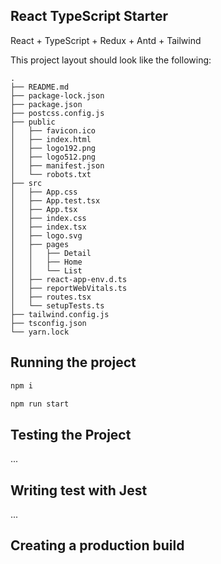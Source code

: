 ## React TypeScript Starter

React + TypeScript + Redux + Antd + Tailwind

This project layout should look like the following:

```
.
├── README.md
├── package-lock.json
├── package.json
├── postcss.config.js
├── public
│   ├── favicon.ico
│   ├── index.html
│   ├── logo192.png
│   ├── logo512.png
│   ├── manifest.json
│   └── robots.txt
├── src
│   ├── App.css
│   ├── App.test.tsx
│   ├── App.tsx
│   ├── index.css
│   ├── index.tsx
│   ├── logo.svg
│   ├── pages
│   │   ├── Detail
│   │   ├── Home
│   │   └── List
│   ├── react-app-env.d.ts
│   ├── reportWebVitals.ts
│   ├── routes.tsx
│   └── setupTests.ts
├── tailwind.config.js
├── tsconfig.json
└── yarn.lock
```

## Running the project

```js
npm i

npm run start
```

## Testing the Project

...

## Writing test with Jest

...

## Creating a production build